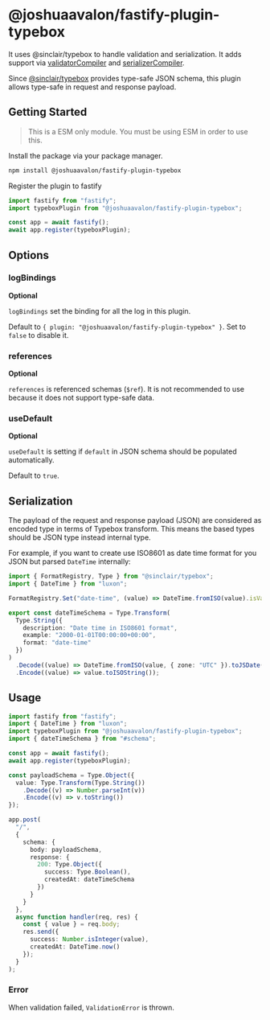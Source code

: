 # @joshuaavalon/fastify-plugin-typebox

It uses @sinclair/typebox to handle validation and serialization.
It adds support via [validatorCompiler] and [serializerCompiler].

Since [@sinclair/typebox] provides type-safe JSON schema, this plugin allows type-safe in request and response payload.

## Getting Started

> This is a ESM only module. You must be using ESM in order to use this.

Install the package via your package manager.

```sh
npm install @joshuaavalon/fastify-plugin-typebox
```

Register the plugin to fastify

```ts
import fastify from "fastify";
import typeboxPlugin from "@joshuaavalon/fastify-plugin-typebox";

const app = await fastify();
await app.register(typeboxPlugin);
```

## Options

### logBindings

**Optional**

`logBindings` set the binding for all the log in this plugin.

Default to `{ plugin: "@joshuaavalon/fastify-plugin-typebox" }`.
Set to `false` to disable it.

### references

**Optional**

`references` is referenced schemas (`$ref`).
It is not recommended to use because it does not support type-safe data.

### useDefault

**Optional**

`useDefault` is setting if `default` in JSON schema should be populated automatically.

Default to `true`.

## Serialization

The payload of the request and response payload (JSON) are considered as encoded type in terms of Typebox transform.
This means the based types should be JSON type instead internal type.

For example, if you want to create use ISO8601 as date time format for you JSON but parsed `DateTime` internally:

```ts
import { FormatRegistry, Type } from "@sinclair/typebox";
import { DateTime } from "luxon";

FormatRegistry.Set("date-time", (value) => DateTime.fromISO(value).isValid);

export const dateTimeSchema = Type.Transform(
  Type.String({
    description: "Date time in ISO8601 format",
    example: "2000-01-01T00:00:00+00:00",
    format: "date-time"
  })
)
  .Decode((value) => DateTime.fromISO(value, { zone: "UTC" }).toJSDate())
  .Encode((value) => value.toISOString());
```

## Usage

```ts
import fastify from "fastify";
import { DateTime } from "luxon";
import typeboxPlugin from "@joshuaavalon/fastify-plugin-typebox";
import { dateTimeSchema } from "#schema";

const app = await fastify();
await app.register(typeboxPlugin);

const payloadSchema = Type.Object({
  value: Type.Transform(Type.String())
    .Decode((v) => Number.parseInt(v))
    .Encode((v) => v.toString())
});

app.post(
  "/",
  {
    schema: {
      body: payloadSchema,
      response: {
        200: Type.Object({
          success: Type.Boolean(),
          createdAt: dateTimeSchema
        })
      }
    }
  },
  async function handler(req, res) {
    const { value } = req.body;
    res.send({
      success: Number.isInteger(value),
      createdAt: DateTime.now()
    });
  }
);
```

### Error

When validation failed, `ValidationError` is thrown.

[@sinclair/typebox]: https://github.com/sinclairzx81/typebox
[validatorCompiler]: https://fastify.dev/docs/latest/Reference/Server/#validatorcompiler
[serializerCompiler]: https://fastify.dev/docs/latest/Reference/Server/#serializercompiler
